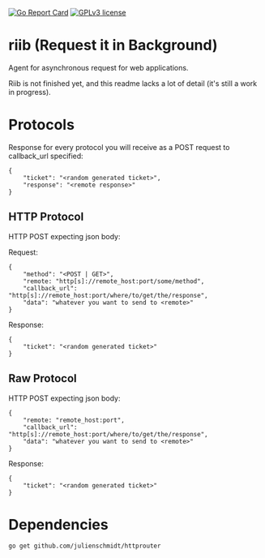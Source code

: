 [![Go Report Card](https://goreportcard.com/badge/github.com/diegohce/riib)](https://goreportcard.com/report/github.com/diegohce/riib)
[![GPLv3 license](https://img.shields.io/badge/License-GPLv3-blue.svg)](https://github.com/diegohce/riib/blob/master/LICENSE)

# riib (Request it in Background)
Agent for asynchronous request for web applications.

Riib is not finished yet, and this readme lacks a lot of detail (it's still a work in progress).

# Protocols
Response for every protocol you will receive as a POST request to callback_url specified:

```
{
    "ticket": "<random generated ticket>",
    "response": "<remote response>"
}
```

## HTTP Protocol
HTTP POST expecting json body:

Request:
```
{
    "method": "<POST | GET>",
    "remote: "http[s]://remote_host:port/some/method",
    "callback_url": "http[s]://remote_host:port/where/to/get/the/response",
    "data": "whatever you want to send to <remote>"
}
```
Response:
```
{
    "ticket": "<random generated ticket>"
}
```


## Raw Protocol
HTTP POST expecting json body:
```
{
    "remote: "remote_host:port",
    "callback_url": "http[s]://remote_host:port/where/to/get/the/response",
    "data": "whatever you want to send to <remote>"
}
```
Response:
```
{
    "ticket": "<random generated ticket>"
}
```

# Dependencies
```
go get github.com/julienschmidt/httprouter
```
